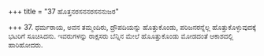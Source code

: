 +++
title = "37 ಹೊತ್ತನರಸನನರಸನನುಜರ"

+++
37. ಧರ್ಮರಾಯ, ಅವನ ತಮ್ಮಂದಿರು, ದ್ರೌಪದಿಯನ್ನು ಹೊತ್ತುಕೊಂಡು, ಪರಿಜನರನ್ನೆಲ್ಲ ಹೊತ್ತುಕೊಳ್ಳುವುದಕ್ಕೆ  ಭಟರಿಗೆ ಸೂಚಿಸಿದನು. ಇವರುಗಳನ್ನು ರಾಕ್ಷಸರು ಬೆನ್ನಿನ ಮೇಲೆ ಹೊೂತ್ತುಕೊಂಡು ಮೋಡದಂತೆ ಆಕಾಶದಲ್ಲಿ ಹಾರಿಹೋದರು.